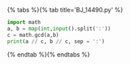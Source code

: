 {% tabs %}{% tab title='BJ_14490.py' %}

```py
import math
a, b = map(int,input().split(':'))
c = math.gcd(a,b)
print(a // c, b // c, sep = ':')
```

{% endtab %}{% endtabs %}
